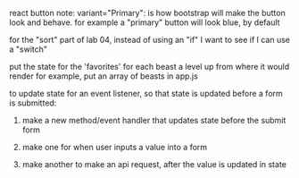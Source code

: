 react button note: variant="Primary": is how bootstrap will make the button look and behave. for example a "primary" button will look blue, by default

for the "sort" part of lab 04, instead of using an "if" I want to see if I can use a "switch"

put the state for the 'favorites' for each beast a level up from where it would render
for example, put an array of beasts in app.js

to update state for an event listener, so that state is updated before a form is submitted:
1. make a new method/event handler that updates state before the submit form


1. make one for when user inputs a value into a form
2. make another to make an api request, after the value is updated in state
